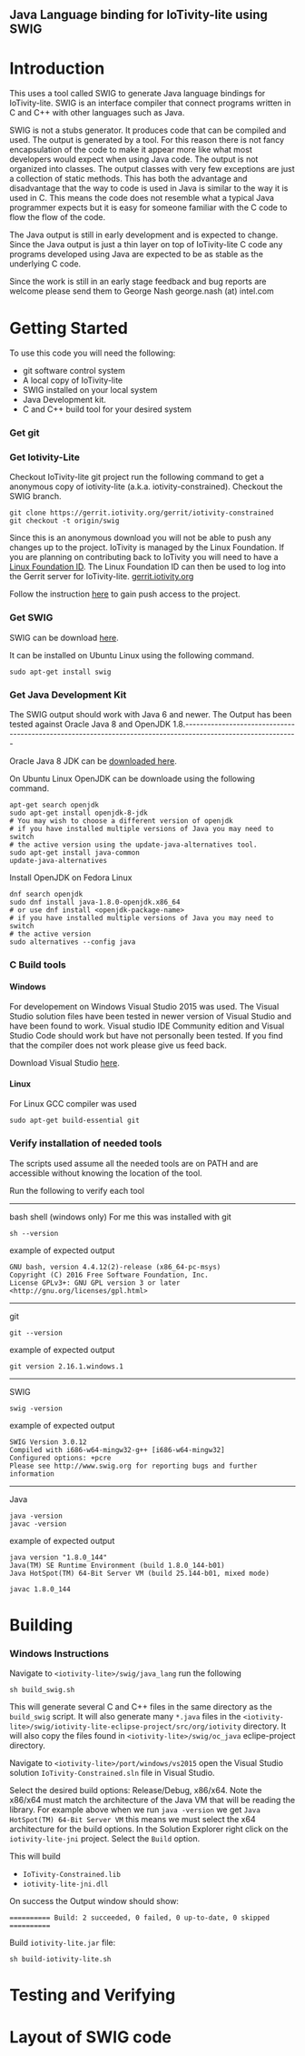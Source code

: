 Java Language binding for IoTivity-lite using SWIG
-------------------------------------------------

Introduction
=================================================
This uses a tool called SWIG to generate Java language bindings for
IoTivity-lite.  SWIG is an interface compiler that connect programs written
in C and C++ with other languages such as Java.

SWIG is not a stubs generator. It produces code that can be compiled and
used. The output is generated by a tool.  For this reason there is not fancy
encapsulation of the code to make it appear more like what most
developers would expect when using Java code.  The output is not organized
into classes. The output classes with very few exceptions are just a
collection of static methods.  This has both the advantage and disadvantage
that the way to code is used in Java is similar to the way it is used in C.
This means the code does not resemble what a typical Java programmer expects
but it is easy for someone familiar with the C code to flow the flow of the
code.

The Java output is still in early development and is expected to change.
Since the Java output is just a thin layer on top of IoTivity-lite C code any
programs developed using Java are expected to be as stable as the underlying
C code.

Since the work is still in an early stage feedback and bug reports are welcome
please send them to George Nash george.nash (at) intel.com

Getting Started
=================================================
To use this code you will need the following:
  - git software control system
  - A local copy of IoTivity-lite
  - SWIG installed on your local system
  - Java Development kit.
  - C and C++ build tool for your desired system

### Get git
<!--TODO-->

### Get Iotivity-Lite
Checkout IoTivity-lite git project run the following command to get a anonymous
copy of iotivity-lite (a.k.a. iotivity-constrained).  Checkout the SWIG branch.

    git clone https://gerrit.iotivity.org/gerrit/iotivity-constrained
    git checkout -t origin/swig

Since this is an anonymous download you will not be able to push any changes
up to the project. IoTivity is managed by the Linux Foundation.  If you are
planning on contributing back to IoTivity you will need to have a
[Linux Foundation ID](https://identity.linuxfoundation.org/).  The Linux
Foundation ID can then be used to log into the Gerrit server for IoTivity-lite.
[gerrit.iotivity.org](https://gerrit.iotivity.org/gerrit/#/admin/projects/iotivity-constrained)

Follow the instruction [here](https://wiki.iotivity.org/how_to_use_gerrit)
to gain push access to the project.

### Get SWIG
SWIG can be download [here](http://swig.org/download.html).

It can be installed on Ubuntu Linux using the following command.

    sudo apt-get install swig



### Get Java Development Kit
The SWIG output should work with Java 6 and newer. The Output has been
tested against Oracle Java 8 and OpenJDK 1.8.-------------------------------------------------------------------------------------------------------------


Oracle Java 8 JDK can be
[downloaded here](https://www.oracle.com/technetwork/java/javase/downloads/jdk8-downloads-2133151.html).

On Ubuntu Linux OpenJDK can be downloade using the following command. 

    apt-get search openjdk
    sudo apt-get install openjdk-8-jdk
    # You may wish to choose a different version of openjdk
    # if you have installed multiple versions of Java you may need to switch
    # the active version using the update-java-alternatives tool.
    sudo apt-get install java-common
    update-java-alternatives

Install OpenJDK on Fedora Linux

    dnf search openjdk
    sudo dnf install java-1.8.0-openjdk.x86_64
    # or use dnf install <openjdk-package-name>
    # if you have installed multiple versions of Java you may need to switch
    # the active version
    sudo alternatives --config java

### C Build tools
#### Windows
For developement on Windows Visual Studio 2015 was used. The Visual Studio
solution files have been tested in newer version of Visual Studio and
have been found to work. Visual studio IDE Community edition and Visual
Studio Code should work but have not personally been tested. If you find that
the compiler does not work please give us feed back.

Download Visual Studio [here](https://visualstudio.microsoft.com/). 

#### Linux
For Linux GCC compiler was used

    sudo apt-get build-essential git

### Verify installation of needed tools
The scripts used assume all the needed tools are on PATH and are accessible
without knowing the location of the tool.

Run the following to verify each tool

---
bash shell (windows only) For me this was installed with git

    sh --version

example of expected output

    GNU bash, version 4.4.12(2)-release (x86_64-pc-msys)
    Copyright (C) 2016 Free Software Foundation, Inc.
    License GPLv3+: GNU GPL version 3 or later <http://gnu.org/licenses/gpl.html>

---
git

    git --version

example of expected output

    git version 2.16.1.windows.1

---
SWIG

    swig -version

example of expected output

    SWIG Version 3.0.12
    Compiled with i686-w64-mingw32-g++ [i686-w64-mingw32]
    Configured options: +pcre
    Please see http://www.swig.org for reporting bugs and further information

---
Java

    java -version
    javac -version

example of expected output

    java version "1.8.0_144"
    Java(TM) SE Runtime Environment (build 1.8.0_144-b01)
    Java HotSpot(TM) 64-Bit Server VM (build 25.144-b01, mixed mode)

    javac 1.8.0_144

Building
=================================================
<!-- TODO -->
### Windows Instructions
Navigate to `<iotivity-lite>/swig/java_lang`
run the following

    sh build_swig.sh

This will generate several C and C++ files in the same directory as the
`build_swig` script.  It will also generate many `*.java` files in the
`<iotivity-lite>/swig/iotivity-lite-eclipse-project/src/org/iotivity`
directory. It will also copy the files found in `<iotivity-lite>/swig/oc_java`
eclipe-project directory.

Navigate to `<iotivity-lite>/port/windows/vs2015` open the Visual Studio
solution `IoTivity-Constrained.sln` file in Visual Studio.

Select the desired build options: Release/Debug, x86/x64. Note the x86/x64
must match the architecture of the Java VM that will be reading the library.
For example above when we run `java -version` we get
`Java HotSpot(TM) 64-Bit Server VM` this means we must select the x64
architecture for the build options. In the Solution Explorer right click on
the `iotivity-lite-jni` project. Select the `Build` option.

This will build
  - `IoTivity-Constrained.lib`
  - `iotivity-lite-jni.dll`

On success the Output window should show:

    ========== Build: 2 succeeded, 0 failed, 0 up-to-date, 0 skipped ==========


Build `iotivity-lite.jar` file:

    sh build-iotivity-lite.sh

Testing and Verifying
=================================================
<!-- TODO -->

Layout of SWIG code
=================================================